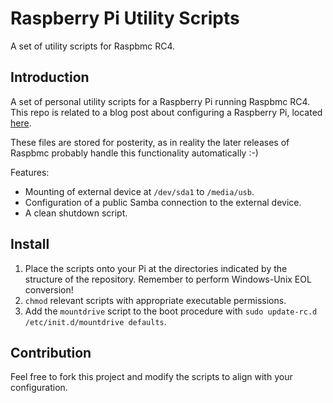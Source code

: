 Raspberry Pi Utility Scripts
=============

A set of utility scripts for Raspbmc RC4.

Introduction
------------

A set of personal utility scripts for a Raspberry Pi running Raspbmc RC4. This repo is related to a blog post about configuring a Raspberry Pi, located [here](http://www.ceva24.co.uk/the-pi-and-i/).

These files are stored for posterity, as in reality the later releases of Raspbmc probably handle this functionality automatically :-)

Features:

*  Mounting of external device at `/dev/sda1` to `/media/usb`.
*  Configuration of a public Samba connection to the external device.
*  A clean shutdown script.

Install
-------

1. Place the scripts onto your Pi at the directories indicated by the structure of the repository. Remember to perform Windows-Unix EOL conversion!
2. `chmod` relevant scripts with appropriate executable permissions.
3. Add the `mountdrive` script to the boot procedure with `sudo update-rc.d /etc/init.d/mountdrive defaults`.

Contribution
------------

Feel free to fork this project and modify the scripts to align with your configuration.